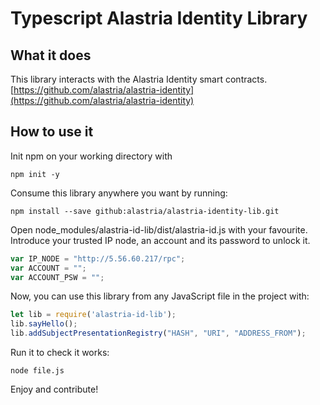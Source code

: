 # Typescript Alastria Identity Library
## What it does
This library interacts with the Alastria Identity smart contracts.
[https://github.com/alastria/alastria-identity](https://github.com/alastria/alastria-identity)

## How to use it
Init npm on your working directory with
```
npm init -y
```
Consume this library anywhere you want by running:
```
npm install --save github:alastria/alastria-identity-lib.git
```
Open node_modules/alastria-id-lib/dist/alastria-id.js with your favourite. Introduce your trusted IP node, an account and its password to unlock it.
```javascript
var IP_NODE = "http://5.56.60.217/rpc";
var ACCOUNT = "";
var ACCOUNT_PSW = "";
```
Now, you can use this library from any JavaScript file in the project with:
```javascript
let lib = require('alastria-id-lib');
lib.sayHello();
lib.addSubjectPresentationRegistry("HASH", "URI", "ADDRESS_FROM");
```
Run it to check it works:
```
node file.js
```

Enjoy and contribute!
